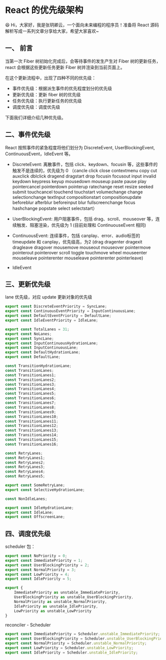 # React 的优先级架构

😆 Hi，大家好，我是张玥卿云，一个面向未来编程的程序员！准备将 React 源码解析写成一系列文章分享给大家，希望大家喜欢~ 

## 一、 前言

当第一次 Fiber 树初始化完成后，会等待事件的发生产生对 Fiber 树的更新任务，react 会根据这些更新任务更新 Fiber 树并渲染到当前页面上。

在这个更新流程中，出现了四种不同的优先级：

- 事件优先级：根据派生事件的优先程度划分的优先级
- 更新优先级：更新 fiber 树的优先级
- 任务优先级：执行更新任务的优先级
- 调度优先级：调度优先级

下面我们详细介绍几种优先级。

## 二、事件优先级

React 按照事件的紧急程度将他们划分为 DiscreteEvent, UserBlockingEvent, ContinuousEvent，IdleEvent 等。

- DiscreteEvent: 离散事件，包括 click、keydown、focusin 等，这些事件的触发不是连续的，优先级为 0 （cancle click close contextmenu copy cut auxclick dblclick dragend dragstart drop focusin focusout input invalid keydown keypress keyup mousedown mouseup paste pause play pointercancel pointerdown pointerup ratechange reset resize seeked submit touchcancel touchend touchstart volumechange change selectionchange textInput compositionstart compositionupdate beforeblur afterblur beforeinput blur fullscreenchange focus hashchange popstate select selectstart）

- UserBlockingEvent: 用户阻塞事件，包括 drag、scroll、mouseover 等，连续触发、阻塞渲染，优先级为 1 (目前处理和 ContinuouseEvent 相同)

- ContinuousEvent: 连续事件，包括 canplay、error、audio标签的 timeupdate 和 canplay，优先级高，为2 (drag dragenter dragexit dragleave dragover mousemove mouseout mouseover pointermove pointerout pointerover scroll toggle touchmove wheel mouseenter mouseleave pointerenter mouseleave pointerenter pointerleave)

- IdleEvent

## 三、更新优先级

lane 优先级，对应 update 更新对象的优先级

```javascript
export const DiscreteEventPriority = SyncLane;
export const ContinuousEventPriority = InputContinuousLane;
export const DefaultEventPriority = DefaultLane;
export const IdleEventPriority = IdleLane;
```

```javascript
export const TotalLanes = 31;
export const NoLanes;
export const SyncLane;
export const InputContinuousHydrationLane;
export const InputContinuousLane;
export const DefaultHydrationLane;
export const DefaultLane;

const TransitionHydrationLane;
const TransitionLanes;
const TransitionLanes1;
const TransitionLanes2;
const TransitionLanes3;
const TransitionLanes4;
const TransitionLanes5;
const TransitionLanes6;
const TransitionLanes7;
const TransitionLanes8;
const TransitionLanes9;
const TransitionLanes10;
const TransitionLanes11;
const TransitionLanes12;
const TransitionLanes13;
const TransitionLanes14;
const TransitionLanes15;
const TransitionLanes16;

const RetryLanes;
const RetryLanes1;
const RetryLanes2;
const RetryLanes3;
const RetryLanes4;
const RetryLanes5;

export const SomeRetryLane;
export const SelectiveHydrationLane;

const NonIdleLanes;

export const IdleHydrationLane;
export const IdleLane;
export const OffscreenLane;
```

## 四、调度优先级


scheduler 包：
```javascript
export const NoPriority = 0;
export const ImmediatePriority = 1;
export const UserBlockingPriority = 2;
export const NormalPriority = 3;
export const LowPriority = 4;
export const IdlePriority = 5;

export {
    ImmediatePriority as unstable_ImmediatePriority,
    UserBlockingPriority as unstable_UserBlockingPriority,
    NormalPriority as unstable_NormalPriority,
    IdlePriority as unstable_IdlePriority,
    LowPriority as unstable_LowPriority
}
```

reconciler - Scheduler

```javascript
export const ImmediatePriority = Scheduler.unstable_ImmediatePriority;
export const UserBlockingPriority = Scheduler.unstable_UserBlockingPriority;
export const NormalPriority = Scheduler.unstable_NormalPriority;
export const LowPriority = Scheduler.unstable_LowPriority;
export const IdlePriority = Scheduler.unstable_IdlePriority;
```